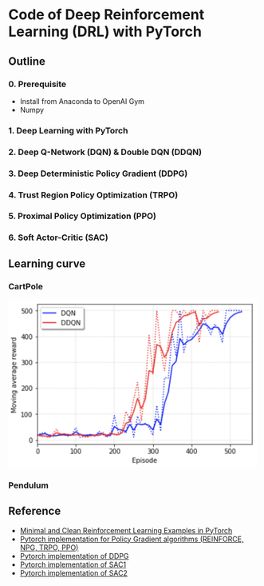 # Code of Deep Reinforcement Learning (DRL) with PyTorch

## Outline

### 0. Prerequisite

- Install from Anaconda to OpenAI Gym
- Numpy

### 1. Deep Learning with PyTorch

### 2. Deep Q-Network (DQN) & Double DQN (DDQN)

### 3. Deep Deterministic Policy Gradient (DDPG)

### 4. Trust Region Policy Optimization (TRPO)

### 5. Proximal Policy Optimization (PPO)

### 6. Soft Actor-Critic (SAC)

## Learning curve

### CartPole

<img src="img/cartpole.png" width="500"/>

### Pendulum

<!-- <img src="img/pendulum.png" width="500"/> -->

## Reference

- [Minimal and Clean Reinforcement Learning Examples in PyTorch](https://github.com/reinforcement-learning-kr/reinforcement-learning-pytorch)
- [Pytorch implementation for Policy Gradient algorithms (REINFORCE, NPG, TRPO, PPO)](https://github.com/reinforcement-learning-kr/pg_travel)
- [Pytorch implementation of DDPG](https://github.com/jcwleo/Reinforcement_Learning/blob/master/pendulum/pendulum_ddpg.py)
- [Pytorch implementation of SAC1](https://github.com/vitchyr/rlkit/tree/master/rlkit/torch/sac)
- [Pytorch implementation of SAC2](https://github.com/pranz24/pytorch-soft-actor-critic)
